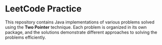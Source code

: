 # LeetCode Practice

This repository contains Java implementations of various problems solved using the **Two Pointer** technique. Each problem is organized in its own package, and the solutions demonstrate different approaches to solving the problems efficiently.